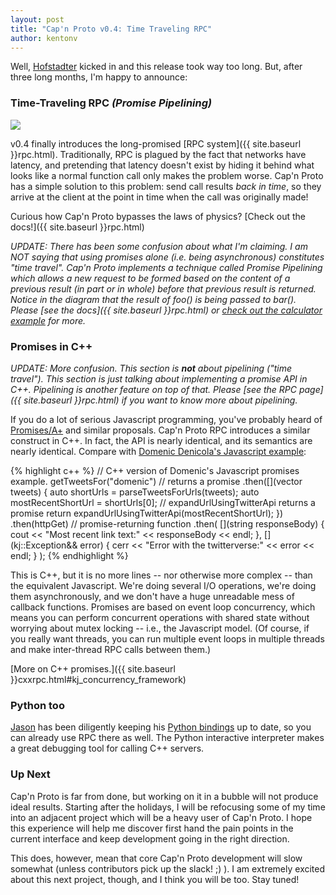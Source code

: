 ```yaml
---
layout: post
title: "Cap'n Proto v0.4: Time Traveling RPC"
author: kentonv
---
```


Well, [Hofstadter](http://en.wikipedia.org/wiki/Hofstadter's_law) kicked in and this release took
way too long.  But, after three long months, I'm happy to announce:

### Time-Traveling RPC _(Promise Pipelining)_

<img src='{{ site.baseurl }}images/time-travel.png' style='max-width:639px'>

v0.4 finally introduces the long-promised [RPC system]({{ site.baseurl }}rpc.html).  Traditionally,
RPC is plagued by the fact that networks have latency, and pretending that latency doesn't exist by
hiding it behind what looks like a normal function call only makes the problem worse.
Cap'n Proto has a simple solution to this problem:  send call results _back in time_, so they
arrive at the client at the point in time when the call was originally made!

Curious how Cap'n Proto bypasses the laws of physics?
[Check out the docs!]({{ site.baseurl }}rpc.html)

_UPDATE:  There has been some confusion about what I'm claiming.  I am NOT saying that using
promises alone (i.e. being asynchronous) constitutes "time travel".  Cap'n Proto implements a
technique called Promise Pipelining which allows a new request to be formed based on the content
of a previous result (in part or in whole) before that previous result is returned.  Notice in the
diagram that the result of foo() is being passed to bar().  Please
[see the docs]({{ site.baseurl }}rpc.html) or
[check out the calculator example](https://github.com/kentonv/capnproto/blob/master/c++/samples)
for more._

### Promises in C++

_UPDATE:  More confusion.  This section is **not** about pipelining ("time travel").  This section
is just talking about implementing a promise API in C++.  Pipelining is another feature on top of
that.  Please [see the RPC page]({{ site.baseurl }}rpc.html) if you want to know more about
pipelining._

If you do a lot of serious Javascript programming, you've probably heard of
[Promises/A+](http://promisesaplus.com/) and similar proposals.  Cap'n Proto RPC introduces a
similar construct in C++.  In fact, the API is nearly identical, and its semantics are nearly
identical.  Compare with
[Domenic Denicola's Javascript example](http://domenic.me/2012/10/14/youre-missing-the-point-of-promises/):

{% highlight c++ %}
// C++ version of Domenic's Javascript promises example.
getTweetsFor("domenic") // returns a promise
  .then([](vector<Tweet> tweets) {
    auto shortUrls = parseTweetsForUrls(tweets);
    auto mostRecentShortUrl = shortUrls[0];
    // expandUrlUsingTwitterApi returns a promise
    return expandUrlUsingTwitterApi(mostRecentShortUrl);
  })
  .then(httpGet) // promise-returning function
  .then(
    [](string responseBody) {
      cout << "Most recent link text:" << responseBody << endl;
    },
    [](kj::Exception&& error) {
      cerr << "Error with the twitterverse:" << error << endl;
    }
  );
{% endhighlight %}

This is C++, but it is no more lines -- nor otherwise more complex -- than the equivalent
Javascript.  We're doing several I/O operations, we're doing them asynchronously, and we don't
have a huge unreadable mess of callback functions.  Promises are based on event loop concurrency,
which means you can perform concurrent operations with shared state without worrying about mutex
locking -- i.e., the Javascript model.  (Of course, if you really want threads, you can run
multiple event loops in multiple threads and make inter-thread RPC calls between them.)

[More on C++ promises.]({{ site.baseurl }}cxxrpc.html#kj_concurrency_framework)

### Python too

[Jason](https://github.com/jparyani) has been diligently keeping his
[Python bindings](http://jparyani.github.io/pycapnp/) up to date, so you can already use RPC there
as well.  The Python interactive interpreter makes a great debugging tool for calling C++ servers.

### Up Next

Cap'n Proto is far from done, but working on it in a bubble will not produce ideal results.
Starting after the holidays, I will be refocusing some of my time into an adjacent project which
will be a heavy user of Cap'n Proto.  I hope this experience will help me discover first hand
the pain points in the current interface and keep development going in the right direction.

This does, however, mean that core Cap'n Proto development will slow somewhat (unless contributors
pick up the slack! ;) ).  I am extremely excited about this next project, though, and I think you
will be too.  Stay tuned!
